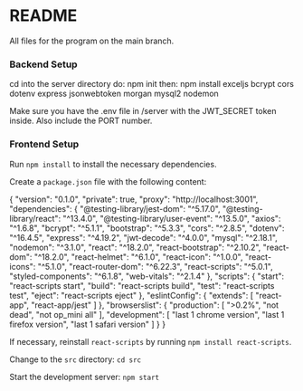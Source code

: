 # README
All files for the program on the main branch.

### Backend Setup
cd into the server directory
do: npm init
then: npm install exceljs bcrypt cors dotenv express jsonwebtoken morgan mysql2 nodemon

Make sure you have the .env file in /server with the JWT_SECRET token inside. Also include the PORT number.

### Frontend Setup

Run `npm install` to install the necessary dependencies.

Create a `package.json` file with the following content:

{
  "version": "0.1.0",
  "private": true,
  "proxy": "http://localhost:3001",
  "dependencies": {
    "@testing-library/jest-dom": "^5.17.0",
    "@testing-library/react": "^13.4.0",
    "@testing-library/user-event": "^13.5.0",
    "axios": "^1.6.8",
    "bcrypt": "^5.1.1",
    "bootstrap": "^5.3.3",
    "cors": "^2.8.5",
    "dotenv": "^16.4.5",
    "express": "^4.19.2",
    "jwt-decode": "^4.0.0",
    "mysql": "^2.18.1",
    "nodemon": "^3.1.0",
    "react": "^18.2.0",
    "react-bootstrap": "^2.10.2",
    "react-dom": "^18.2.0",
    "react-helmet": "^6.1.0",
    "react-icon": "^1.0.0",
    "react-icons": "^5.1.0",
    "react-router-dom": "^6.22.3",
    "react-scripts": "^5.0.1",
    "styled-components": "^6.1.8",
    "web-vitals": "^2.1.4"
  },
  "scripts": {
    "start": "react-scripts start",
    "build": "react-scripts build",
    "test": "react-scripts test",
    "eject": "react-scripts eject"
  },
  "eslintConfig": {
    "extends": [
      "react-app",
      "react-app/jest"
    ]
  },
  "browserslist": {
    "production": [
      ">0.2%",
      "not dead",
      "not op_mini all"
    ],
    "development": [
      "last 1 chrome version",
      "last 1 firefox version",
      "last 1 safari version"
    ]
  }
}
    
If necessary, reinstall `react-scripts` by running `npm install react-scripts`.

Change to the `src` directory:
    ```
    cd src
    ```
    
Start the development server:
    ```
    npm start
    ```
